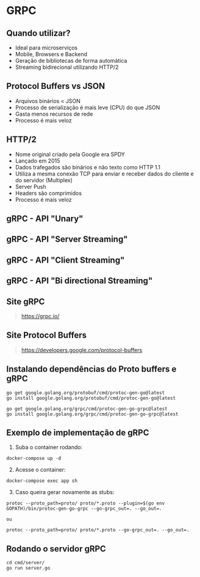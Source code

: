# GRPC

## Quando utilizar?
- Ideal para microserviços
- Mobile, Browsers e Backend
- Geração de bibliotecas de forma automática
- Streaming bidirecional utilizando HTTP/2

## Protocol Buffers vs JSON
- Arquivos binários < JSON
- Processo de serialização é mais leve (CPU) do que JSON
- Gasta menos recursos de rede
- Processo é mais veloz

## HTTP/2
- Nome original criado pela Google era SPDY
- Lançado em 2015
- Dados trafegados são binários e não texto como HTTP 1.1
- Utiliza a mesma conexão TCP para enviar e receber dados do cliente e do servidor (Multiplex)
- Server Push
- Headers são comprimidos
- Processo é mais veloz

## gRPC - API "Unary"
## gRPC - API "Server Streaming"
## gRPC - API "Client Streaming"
## gRPC - API "Bi directional Streaming"

## Site gRPC
> https://grpc.io/

## Site Protocol Buffers
> https://developers.google.com/protocol-buffers

## Instalando dependências do Proto buffers e gRPC
```
go get google.golang.org/protobuf/cmd/protoc-gen-go@latest
go install google.golang.org/protobuf/cmd/protoc-gen-go@latest

go get google.golang.org/grpc/cmd/protoc-gen-go-grpc@latest
go install google.golang.org/grpc/cmd/protoc-gen-go-grpc@latest
```

## Exemplo de implementação de gRPC

1. Suba o container rodando:
```
docker-compose up -d
```

2. Acesse o container:
```
docker-compose exec app sh
```

3. Caso queira gerar novamente as stubs:
```
protoc --proto_path=proto/ proto/*.proto --plugin=$(go env GOPATH)/bin/protoc-gen-go-grpc --go-grpc_out=. --go_out=.

ou

protoc --proto_path=proto/ proto/*.proto --go-grpc_out=. --go_out=.
```

## Rodando o servidor gRPC
```
cd cmd/server/
go run server.go
```